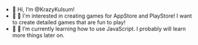 - 👋 Hi, I’m @KrazyKulsum! 
- 👀 🤗 I'm interested in creating games for AppStore and PlayStore! I want to create detailed games that are fun to play! 
- 🌱 😤 I’m currently learning how to use JavaScript. I probably will learn more things later on.


<!---
KrazyKulsum/KrazyKulsum is a ✨ special ✨ repository because its `ABOUTME.md` (this file) appears on your GitHub profile.
You can click the Preview link to take a look at your changes.
--->
